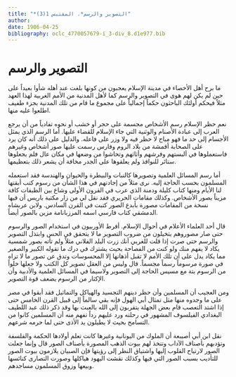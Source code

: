 ```yaml
---
title: "*التصوير والرسم*. المقتبس 1(3)"
author: 
date: 1906-04-25
bibliography: oclc_4770057679-i_3-div_8.d1e977.bib
---
```




#  التصوير والرسم 


 ما برح أهل الأخصاء في مدينة الإسلام يعجبون من كونها بلغت عند أهله شأوا بعيداً على حين لم يكن لهم هوى في التصوير والرسم كما لأهل المدنية من الأمم الغربية لهذا العهد مثلاً فيحكم أولئك الباحثون حكماً إجمالياً على مجموع ما قام من تلك المدنية بجزء طفيف اطلعوا عليه منها. 

 نعم حظر الإسلام رسم الأشخاص مجسمة على حجر أو خشب أو نحوه تفادياً من أن يرجع العرب إلى عبادة الأصنام والوثنية التي جاء الإسلام للقضاء عليها. أما الرسم الذي يمثل الأجسام إلى حد ما فهو مباح لا حظر فيه ولا وزر على فاعله. والدليل على ذلك أنه كان يرد على الصحابة أقمشة من بلاد الروم وفارس رسمت عليها صور أشخاص وغيرهم فاستعملوها في ألبستهم وفرشهم وأثاثهم وتحاشوا من وضعها في مكان عال فلم يجعلوها ستائر للنوافذ ولم يعلقوها على الجدر مخافة أن يشعر ذلك بتعظيمها.  

 أما رسم المسائل العلمية وتصويرها كالنبات والبيطرة والحيوان والهندسة فقد استعمله المسلمون بحسب الحاجة إليه. نرى مثلاً من إجادتهم في هذا الشأن من رسوم كتب أبقتها لنا الأيام ومنها كتاب كليلة ودمنة الذي عرب في القرون الأولى وشاع بين الطبقات كافة مزيناً بصور الأشخاص. وكذلك مقامات الحريري فقد نقل لي من زار مكتبة باريس أن فيها نسخة من المقامات مصورة بأبدع الصور كتبت في القرن السادس. ولابن عربشاه الدمشقي كتاب فارسي اسمه المرزبانامة مزين بالصور أيضاً. 

 قال  أحد  العلماء الأعلام في أحوال الإسلام. أفرط الأوربيون في استخدام الصور والرسوم حتى صار مصوروهم يتخيلون من ضروب التصوير ما لا يتحقق في الحس وابتذل التصوير والرسم حتى صرت إذا قلت للغربي أنك زرت البلد الفلاني مثلاً ولم تأته بصور شمسية يكاد لا يفهم منك ولو كنت من الفصاحة بحيث يشترك في درك ما تقوله الكبير والصغير مما يكاد يدل على أن تلك الأمم لا تقبل أذهانها إلا المحسوسات وتدق عن تصور ما لا تراه في صورة مرسوماً رسماً مجسماً. قال وليس من العقل تصوير كل الكتب ولا جعلها خلواً من الرسوم بتة مع مسيس الحاجة إلى التصوير ولاسيما في المسائل العلمية والأدبية وأن الإكثار من الرسوم يضعف قوة التصوير. 

 ومن العجيب أن المسلمين وأن حظر دينهم التجسيد والهياكل والتماثيل فقد أبقوا في مصر   على ما وجدوه منها مثل تمثال أبي الهول فإنه بقي سالماً إلى قبيل القرن الخامس حتى إذا اشتد التعصب قام بعض الجهلة يتقربون إلى الله بالعبث بها وقد ذكر ذلك عبد اللطيف البغدادي الفيلسوف المشهور   في رحلته ورد عليهم رداً تفهم منه أن المسلمين كانوا من التسامح بحيث لا يطيلون يد الأذى حتى لما حرمه شرعهم. 

 نقل ابن أبي أصيبعة أن الملوك من اليونانية وغيرها كانت تعلم أولادها الحكمة والفلسفة وتؤدبهم بأصناف الآداب وتتخذ لهم بيوت الذهب المصورة بأصناف الصور قال وإنما جعلت الصور لارتياح القلوب إليها واشتياق النظر إلى رؤيتها فإن الصبيان يلازمون بيوت الصور للتأديب بسبب الصور التي فيها وكذلك نقشت اليهود هياكلها وصورت النصارى كنائسها وبيعها وزوق المسلمون مساجدهم. 
